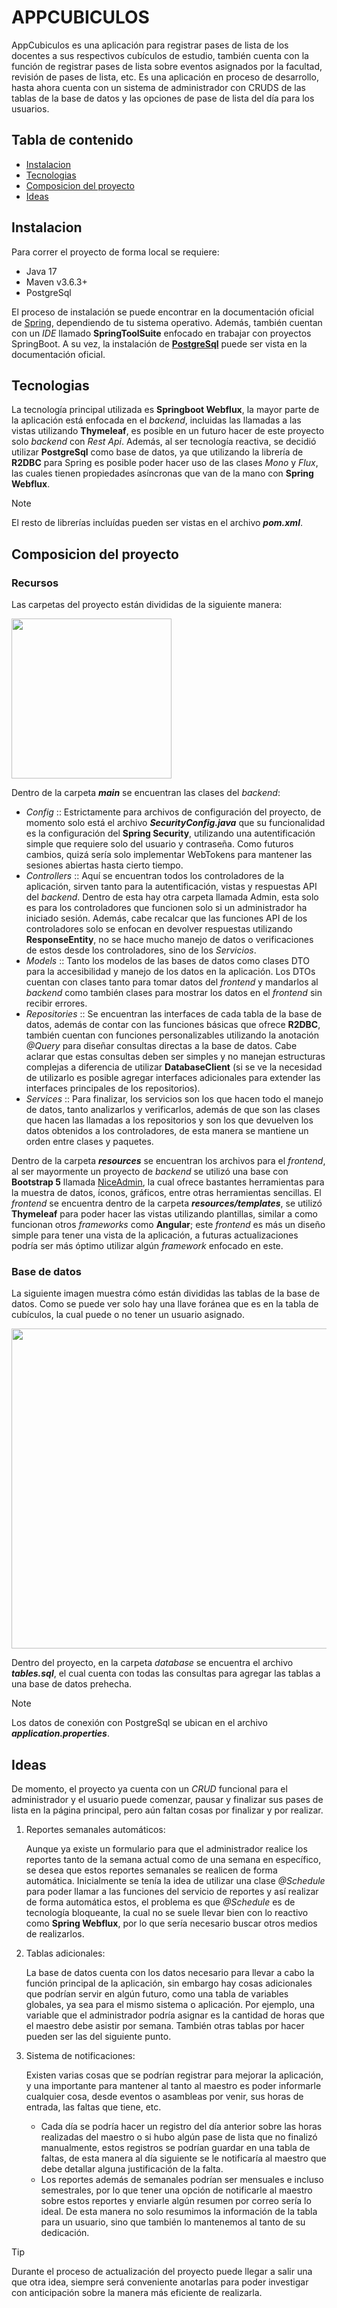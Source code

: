 # APPCUBICULOS

AppCubiculos es una aplicación para registrar pases de lista de los docentes a sus respectivos cubículos de estudio, también cuenta con la función de registrar pases de lista sobre eventos asignados por la facultad, revisión de pases de lista, etc. Es una aplicación en proceso de desarrollo, hasta ahora cuenta con un sistema de administrador con CRUDS de las tablas de la base de datos y las opciones de pase de lista del día para los usuarios.

## Tabla de contenido
- [Instalacion](#instalacion)
- [Tecnologias](#tecnologias)
- [Composicion del proyecto](#composicion-del-proyecto)
- [Ideas](#ideas)

## Instalacion

Para correr el proyecto de forma local se requiere:

- Java 17
- Maven v3.6.3+
- PostgreSql

El proceso de instalación se puede encontrar en la documentación oficial de [Spring](https://docs.spring.io/spring-boot/installing.html), dependiendo de tu sistema operativo. Además, también cuentan con un *IDE* llamado **SpringToolSuite** enfocado en trabajar con proyectos SpringBoot. A su vez, la instalación de [**PostgreSql**](https://www.postgresql.org/download/) puede ser vista en la documentación oficial.

## Tecnologias

La tecnología principal utilizada es **Springboot Webflux**, la mayor parte de la aplicación está enfocada en el *backend*, incluidas las llamadas a las vistas utilizando **Thymeleaf**, es posible en un futuro hacer de este proyecto solo *backend* con *Rest Api*. Además, al ser tecnología reactiva, se decidió utilizar **PostgreSql** como base de datos, ya que utilizando la librería de **R2DBC** para Spring es posible poder hacer uso de las clases *Mono* y *Flux*, las cuales tienen propiedades asíncronas que van de la mano con **Spring Webflux**.

> [!NOTE]
> El resto de librerías incluídas pueden ser vistas en el archivo ***pom.xml***.

## Composicion del proyecto

### Recursos

Las carpetas del proyecto están divididas de la siguiente manera:

<p align="left">
    <img src="https://github.com/user-attachments/assets/728b995c-861c-41c2-88c5-15f86db07d6d" width="256"/>
</p>

Dentro de la carpeta ***main*** se encuentran las clases del *backend*:

- *Config* :: Estrictamente para archivos de configuración del proyecto, de momento solo está el archivo ***SecurityConfig.java*** que su funcionalidad es la configuración del **Spring Security**, utilizando una autentificación simple que requiere solo del usuario y contraseña. Como futuros cambios, quizá sería solo implementar WebTokens para mantener las sesiones abiertas hasta cierto tiempo.
- *Controllers* :: Aquí se encuentran todos los controladores de la aplicación, sirven tanto para la autentificación, vistas y respuestas API del *backend*. Dentro de esta hay otra carpeta llamada Admin, esta solo es para los controladores que funcionen solo si un administrador ha iniciado sesión. Además, cabe recalcar que las funciones API de los controladores solo se enfocan en devolver respuestas utilizando **ResponseEntity**, no se hace mucho manejo de datos o verificaciones de estos desde los controladores, sino de los *Servicios*.
- *Models* :: Tanto los modelos de las bases de datos como clases DTO para la accesibilidad y manejo de los datos en la aplicación. Los DTOs cuentan con clases tanto para tomar datos del *frontend* y mandarlos al *backend* como también clases para mostrar los datos en el *frontend* sin recibir errores.
- *Repositories* :: Se encuentran las interfaces de cada tabla de la base de datos, además de contar con las funciones básicas que ofrece **R2DBC**, también cuentan con funciones personalizables utilizando la anotación *@Query* para diseñar consultas directas a la base de datos. Cabe aclarar que estas consultas deben ser simples y no manejan estructuras complejas a diferencia de utilizar **DatabaseClient** (si se ve la necesidad de utilizarlo es posible agregar interfaces adicionales para extender las interfaces principales de los repositorios).
- *Services* :: Para finalizar, los servicios son los que hacen todo el manejo de datos, tanto analizarlos y verificarlos, además de que son las clases que hacen las llamadas a los repositorios y son los que devuelven los datos obtenidos a los controladores, de esta manera se mantiene un orden entre clases y paquetes.

Dentro de la carpeta ***resources*** se encuentran los archivos para el *frontend*, al ser mayormente un proyecto de *backend* se utilizó una base con **Bootstrap 5** llamada [NiceAdmin](https://bootstrapmade.com/nice-admin-bootstrap-admin-html-template/), la cual ofrece bastantes herramientas para la muestra de datos, íconos, gráficos, entre otras herramientas sencillas. El *frontend* se encuentra dentro de la carpeta ***resources/templates***, se utilizó **Thymeleaf** para poder hacer las vistas utilizando plantillas, similar a como funcionan otros *frameworks* como **Angular**; este *frontend* es más un diseño simple para tener una vista de la aplicación, a futuras actualizaciones podría ser más óptimo utilizar algún *framework* enfocado en este.

### Base de datos

La siguiente imagen muestra cómo están divididas las tablas de la base de datos. Como se puede ver solo hay una llave foránea que es en la tabla de cubículos, la cual puede o no tener un usuario asignado.

<p align="left">
    <img src="https://github.com/user-attachments/assets/b166c2a2-35ce-4d5a-879c-bc02d52b882e" width="512"/>
</p>

Dentro del proyecto, en la carpeta *database* se encuentra el archivo ***tables.sql***, el cual cuenta con todas las consultas para agregar las tablas a una base de datos prehecha.

> [!NOTE]
> Los datos de conexión con PostgreSql se ubican en el archivo ***application.properties***.

## Ideas

De momento, el proyecto ya cuenta con un *CRUD* funcional para el administrador y el usuario puede comenzar, pausar y finalizar sus pases de lista en la página principal, pero aún faltan cosas por finalizar y por realizar.

1) Reportes semanales automáticos:

    Aunque ya existe un formulario para que el administrador realice los reportes tanto de la semana actual como de una semana en específico, se desea que estos reportes semanales se realicen de forma automática. Inicialmente se tenía la idea de utilizar una clase *@Schedule* para poder llamar a las funciones del servicio de reportes y así realizar de forma automática estos, el problema es que *@Schedule* es de tecnología bloqueante, la cual no se suele llevar bien con lo reactivo como **Spring Webflux**, por lo que sería necesario buscar otros medios de realizarlos.

2) Tablas adicionales:

    La base de datos cuenta con los datos necesario para llevar a cabo la función principal de la aplicación, sin embargo hay cosas adicionales que podrían servir en algún futuro, como una tabla de variables globales, ya sea para el mismo sistema o aplicación. Por ejemplo, una variable que el administrador podría asignar es la cantidad de horas que el maestro debe asistir por semana. También otras tablas por hacer pueden ser las del siguiente punto.

3) Sistema de notificaciones:

    Existen varias cosas que se podrían registrar para mejorar la aplicación, y una importante para mantener al tanto al maestro es poder informarle cualquier cosa, desde eventos o asambleas por venir, sus horas de entrada, las faltas que tiene, etc.

    - Cada día se podría hacer un registro del día anterior sobre las horas realizadas del maestro o si hubo algún pase de lista que no finalizó manualmente, estos registros se podrían guardar en una tabla de faltas, de esta manera al día siguiente se le notificaría al maestro que debe detallar alguna justificación de la falta.
    - Los reportes además de semanales podrían ser mensuales e incluso semestrales, por lo que tener una opción de notificarle al maestro sobre estos reportes y enviarle algún resumen por correo sería lo ideal. De esta manera no solo resumimos la información de la tabla para un usuario, sino que también lo mantenemos al tanto de su dedicación.

> [!TIP]
> Durante el proceso de actualización del proyecto puede llegar a salir una que otra idea, siempre será conveniente anotarlas para poder investigar con anticipación sobre la manera más eficiente de realizarla.


